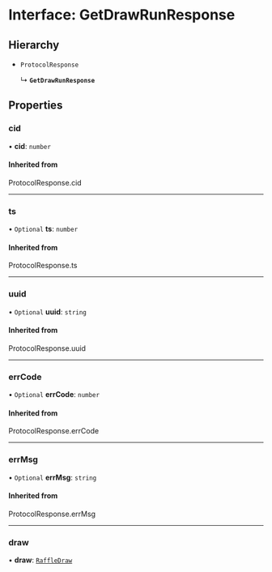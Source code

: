 # Interface: GetDrawRunResponse

## Hierarchy

- `ProtocolResponse`

  ↳ **`GetDrawRunResponse`**

## Properties

### cid

• **cid**: `number`

#### Inherited from

ProtocolResponse.cid

___

### ts

• `Optional` **ts**: `number`

#### Inherited from

ProtocolResponse.ts

___

### uuid

• `Optional` **uuid**: `string`

#### Inherited from

ProtocolResponse.uuid

___

### errCode

• `Optional` **errCode**: `number`

#### Inherited from

ProtocolResponse.errCode

___

### errMsg

• `Optional` **errMsg**: `string`

#### Inherited from

ProtocolResponse.errMsg

___

### draw

• **draw**: [`RaffleDraw`](RaffleDraw.md)
